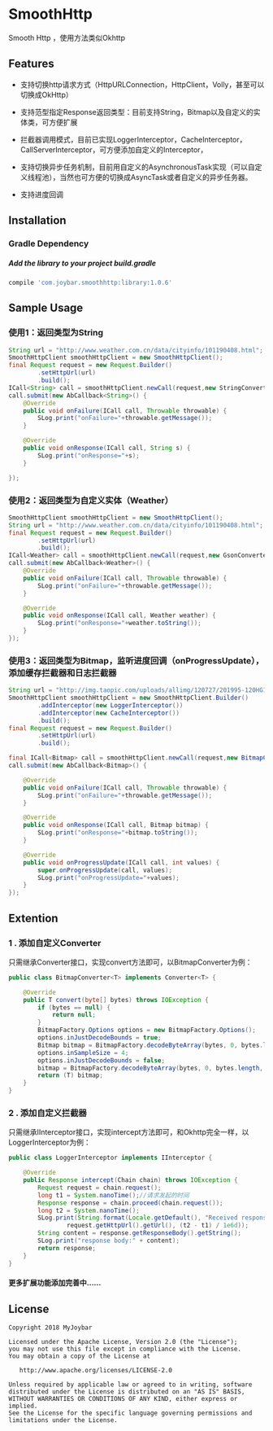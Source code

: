 # SmoothHttp
Smooth Http ，使用方法类似Okhttp
## Features
 - 支持切换http请求方式（HttpURLConnection，HttpClient，Volly，甚至可以切换成OkHttp）

 
 - 支持范型指定Response返回类型：目前支持String，Bitmap以及自定义的实体类，可方便扩展

 
 - 拦截器调用模式，目前已实现LoggerInterceptor，CacheInterceptor，CallServerInterceptor，可方便添加自定义的Interceptor，

 
 - 支持切换异步任务机制，目前用自定义的AsynchronousTask实现（可以自定义线程池），当然也可方便的切换成AsyncTask或者自定义的异步任务器。
 
- 支持进度回调

## Installation
### Gradle Dependency

#####   Add the library to your project build.gradle

```gradle
compile 'com.joybar.smoothhttp:library:1.0.6'
```

## Sample Usage

### 使用1：返回类型为String


```java
String url = "http://www.weather.com.cn/data/cityinfo/101190408.html";
SmoothHttpClient smoothHttpClient = new SmoothHttpClient();
final Request request = new Request.Builder()
		.setHttpUrl(url)
		.build();
ICall<String> call = smoothHttpClient.newCall(request,new StringConverter<String>());
call.submit(new AbCallback<String>() {
	@Override
	public void onFailure(ICall call, Throwable throwable) {
		SLog.print("onFailure="+throwable.getMessage());
	}

	@Override
	public void onResponse(ICall call, String s) {
		SLog.print("onResponse="+s);
	}

});

```


### 使用2：返回类型为自定义实体（Weather）


```java
SmoothHttpClient smoothHttpClient = new SmoothHttpClient();
String url = "http://www.weather.com.cn/data/cityinfo/101190408.html";
final Request request = new Request.Builder()
		.setHttpUrl(url)
		.build();
ICall<Weather> call = smoothHttpClient.newCall(request,new GsonConverter<Weather>(Weather.class));
call.submit(new AbCallback<Weather>() {
	@Override
	public void onFailure(ICall call, Throwable throwable) {
		SLog.print("onFailure="+throwable.getMessage());
	}

	@Override
	public void onResponse(ICall call, Weather weather) {
		SLog.print("onResponse="+weather.toString());
	}
});

```

### 使用3：返回类型为Bitmap，监听进度回调（onProgressUpdate），添加缓存拦截器和日志拦截器


```java
String url = "http://img.taopic.com/uploads/allimg/120727/201995-120HG1030762.jpg";
SmoothHttpClient smoothHttpClient = new SmoothHttpClient.Builder()
		.addInterceptor(new LoggerInterceptor())
		.addInterceptor(new CacheInterceptor())
		.build();
final Request request = new Request.Builder()
		.setHttpUrl(url)
		.build();

final ICall<Bitmap> call = smoothHttpClient.newCall(request,new BitmapConverter());
call.submit(new AbCallback<Bitmap>() {

	@Override
	public void onFailure(ICall call, Throwable throwable) {
		SLog.print("onFailure="+throwable.getMessage());
	}

	@Override
	public void onResponse(ICall call, Bitmap bitmap) {
		SLog.print("onResponse="+bitmap.toString());
	}

	@Override
	public void onProgressUpdate(ICall call, int values) {
		super.onProgressUpdate(call, values);
		SLog.print("onProgressUpdate="+values);
	}
});

```

## Extention

### 1 . 添加自定义Converter
只需继承Converter接口，实现convert方法即可，以BitmapConverter为例：


```java
public class BitmapConverter<T> implements Converter<T> {

	@Override
	public T convert(byte[] bytes) throws IOException {
		if (bytes == null) {
			return null;
		}
		BitmapFactory.Options options = new BitmapFactory.Options();
		options.inJustDecodeBounds = true;
		Bitmap bitmap = BitmapFactory.decodeByteArray(bytes, 0, bytes.length, options);
		options.inSampleSize = 4;
		options.inJustDecodeBounds = false;
		bitmap = BitmapFactory.decodeByteArray(bytes, 0, bytes.length, options);
		return (T) bitmap;
	}
}

```
### 2 . 添加自定义拦截器
只需继承IInterceptor接口，实现intercept方法即可，和Okhttp完全一样，以LoggerInterceptor为例：


```java
public class LoggerInterceptor implements IInterceptor {

    @Override
    public Response intercept(Chain chain) throws IOException {
        Request request = chain.request();
        long t1 = System.nanoTime();//请求发起的时间
        Response response = chain.proceed(chain.request());
        long t2 = System.nanoTime();
        SLog.print(String.format(Locale.getDefault(), "Received response for %s in %.1fms",
                request.getHttpUrl().getUrl(), (t2 - t1) / 1e6d));
        String content = response.getResponseBody().getString();
        SLog.print("response body:" + content);
        return response;
    }
}


```

#### 更多扩展功能添加完善中……
## License

    Copyright 2018 MyJoybar

    Licensed under the Apache License, Version 2.0 (the "License");
    you may not use this file except in compliance with the License.
    You may obtain a copy of the License at

       http://www.apache.org/licenses/LICENSE-2.0

    Unless required by applicable law or agreed to in writing, software
    distributed under the License is distributed on an "AS IS" BASIS,
    WITHOUT WARRANTIES OR CONDITIONS OF ANY KIND, either express or implied.
    See the License for the specific language governing permissions and
    limitations under the License.   